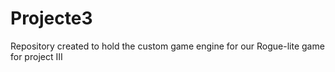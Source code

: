 # Projecte3
Repository created to hold the custom game engine for our Rogue-lite game for project III

